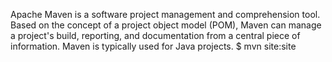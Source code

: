 Apache Maven is a software project management and comprehension tool. Based on the concept of a project object model (POM), Maven can manage a project's build, reporting, and documentation from a central piece of information. Maven is typically used for Java projects.
$ mvn site:site
